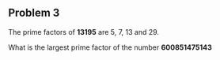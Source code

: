 <h2>Problem 3</h2>
<p>The prime factors of <strong>13195</strong> are 5, 7, 13 and 29.</p>
<p>What is the largest prime factor of the number <strong>600851475143</strong></p>

